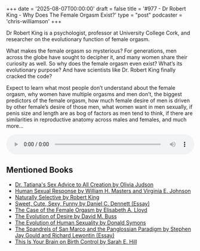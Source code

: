 +++
date = '2025-08-07T00:00:00'
draft = false
title = '#977 - Dr Robert King - Why Does The Female Orgasm Exist?'
type = "post"
podcaster = 'chris-williamson'
+++

Dr Robert King is a psychologist, professor at University College Cork, and researcher on the evolutionary function of female orgasm.

What makes the female orgasm so mysterious? For generations, men across the globe have sought to decipher it, and many women share their curiosity as well. So why does the female orgasm even exist? What’s its evolutionary purpose? And have scientists like Dr. Robert King finally cracked the code?

Expect to learn what most people don’t understand about the female orgasm, why women have multiple orgasms and men don’t, the biggest predictors of the female orgasm, how much female desire of men is driven by other female’s desire of those men, what women want in men sexually, if penis size and length are as bog of factors as men tend to think, if there are similarities in reproductive anatomy across males and females, and much more…

<audio controls style="width: 100%; max-width: 800px;">
  <source src="https://pdst.fm/e/chrt.fm/track/G454/prfx.byspotify.com/e/traffic.megaphone.fm/SIXMSB3695216169.mp3?updated=1752549173" type="audio/mpeg">
  Your browser does not support the audio element.
</audio>

## Mentioned Books

- [Dr. Tatiana's Sex Advice to All Creation by Olivia Judson](https://www.amazon.com/s?k=Dr.+Tatiana's+Sex+Advice+to+All+Creation+by+Olivia+Judson&tag=podcaststoboo-20)
- [Human Sexual Response by William H. Masters and Virginia E. Johnson](https://www.amazon.com/s?k=Human+Sexual+Response+by+William+H.+Masters+and+Virginia+E.+Johnson&tag=podcaststoboo-20)
- [Naturally Selective by Robert King](https://www.amazon.com/s?k=Naturally+Selective+by+Robert+King&tag=podcaststoboo-20)
- [Sweet, Cute, Sexy, Funny by Daniel C. Dennett (Essay)](https://www.amazon.com/s?k=Sweet,+Cute,+Sexy,+Funny+by+Daniel+C.+Dennett+(Essay)&tag=podcaststoboo-20)
- [The Case of the Female Orgasm by Elisabeth A. Lloyd](https://www.amazon.com/s?k=The+Case+of+the+Female+Orgasm+by+Elisabeth+A.+Lloyd&tag=podcaststoboo-20)
- [The Evolution of Desire by David M. Buss](https://www.amazon.com/s?k=The+Evolution+of+Desire+by+David+M.+Buss&tag=podcaststoboo-20)
- [The Evolution of Human Sexuality by Donald Symons](https://www.amazon.com/s?k=The+Evolution+of+Human+Sexuality+by+Donald+Symons&tag=podcaststoboo-20)
- [The Spandrels of San Marco and the Panglossian Paradigm by Stephen Jay Gould and Richard Lewontin (Essay)](https://www.amazon.com/s?k=The+Spandrels+of+San+Marco+and+the+Panglossian+Paradigm+by+Stephen+Jay+Gould+and+Richard+Lewontin+(Essay)&tag=podcaststoboo-20)
- [This Is Your Brain on Birth Control by Sarah E. Hill](https://www.amazon.com/s?k=This+Is+Your+Brain+on+Birth+Control+by+Sarah+E.+Hill&tag=podcaststoboo-20)